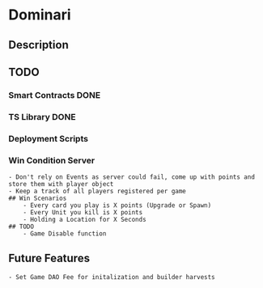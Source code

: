 # Dominari

## Description

## TODO
### Smart Contracts     DONE
### TS Library          DONE
### Deployment Scripts
### Win Condition Server
    - Don't rely on Events as server could fail, come up with points and store them with player object
    - Keep a track of all players registered per game
    ## Win Scenarios
        - Every card you play is X points (Upgrade or Spawn)
        - Every Unit you kill is X points
        - Holding a Location for X Seconds
    ## TODO
        - Game Disable function

## Future Features
    - Set Game DAO Fee for initalization and builder harvests